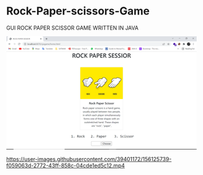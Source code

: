 # Rock-Paper-scissors-Game
GUI ROCK PAPER SCISSOR GAME WRITTEN IN JAVA 

![Alt text](https://github.com/ProbotisOP/Rock-Paper-scissors-Game/blob/main/Capture.PNG "Optional title")


https://user-images.githubusercontent.com/39401172/156125739-f059063d-2772-43ff-858c-04cde1ed5c12.mp4

